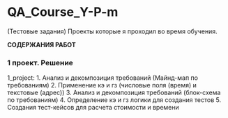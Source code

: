 # QA_Course_Y-P-m

(Тестовые задания) Проекты которые я проходил во время обучения.

<b>СОДЕРЖАНИЯ РАБОТ</b>
<h3 src="https://docs.google.com/document/d/1Eyz5x0CrvtcWe8G7SzcK98kAQM9zANbtuwEliF3KjIo/edit?usp=sharing>https://docs.google.com/document/d/1Eyz5x0CrvtcWe8G7SzcK98kAQM9zANbtuwEliF3KjIo/edit?usp=sharing"> 1 проект. Решение </h3>
1_project:
1. Анализ и декомпозиция требований (Майнд-мап по требованиям)
2. Применение кэ и гз (числовые поля (время) и текстовые (адрес))
3. Анализ и декомпозиция требований (блок-схема по требованиям)
4. Определение кэ и гз логики для создания тестов
5. Создания тест-кейсов для расчета стоимости и времени



